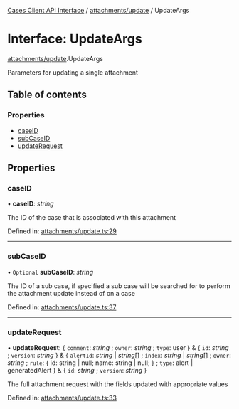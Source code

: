 [Cases Client API Interface](../cases_client_api.md) / [attachments/update](../modules/attachments_update.md) / UpdateArgs

# Interface: UpdateArgs

[attachments/update](../modules/attachments_update.md).UpdateArgs

Parameters for updating a single attachment

## Table of contents

### Properties

- [caseID](attachments_update.updateargs.md#caseid)
- [subCaseID](attachments_update.updateargs.md#subcaseid)
- [updateRequest](attachments_update.updateargs.md#updaterequest)

## Properties

### caseID

• **caseID**: *string*

The ID of the case that is associated with this attachment

Defined in: [attachments/update.ts:29](https://github.com/jonathan-buttner/kibana/blob/2085a3b4480/x-pack/plugins/cases/server/client/attachments/update.ts#L29)

___

### subCaseID

• `Optional` **subCaseID**: *string*

The ID of a sub case, if specified a sub case will be searched for to perform the attachment update instead of on a case

Defined in: [attachments/update.ts:37](https://github.com/jonathan-buttner/kibana/blob/2085a3b4480/x-pack/plugins/cases/server/client/attachments/update.ts#L37)

___

### updateRequest

• **updateRequest**: { `comment`: *string* ; `owner`: *string* ; `type`: user  } & { `id`: *string* ; `version`: *string*  } & { `alertId`: *string* \| *string*[] ; `index`: *string* \| *string*[] ; `owner`: *string* ; `rule`: { id: string \| null; name: string \| null; } ; `type`: alert \| generatedAlert  } & { `id`: *string* ; `version`: *string*  }

The full attachment request with the fields updated with appropriate values

Defined in: [attachments/update.ts:33](https://github.com/jonathan-buttner/kibana/blob/2085a3b4480/x-pack/plugins/cases/server/client/attachments/update.ts#L33)
